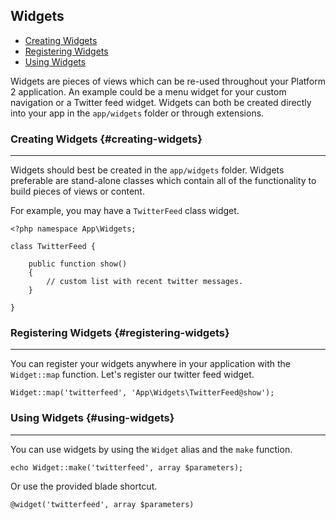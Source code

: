 ## Widgets

- [Creating Widgets](#creating-widgets)
- [Registering Widgets](#registering-widgets)
- [Using Widgets](#using-widgets)

Widgets are pieces of views which can be re-used throughout your Platform 2 application. An example could be a menu widget for your custom navigation or a Twitter feed widget. Widgets can both be created directly into your app in the `app/widgets` folder or through extensions.

### Creating Widgets {#creating-widgets}

---

Widgets should best be created in the `app/widgets` folder. Widgets preferable are stand-alone classes which contain all of the functionality to build pieces of views or content.

For example, you may have a `TwitterFeed` class widget.

	<?php namespace App\Widgets;

	class TwitterFeed {

		public function show()
		{
			// custom list with recent twitter messages.
		}

	}

### Registering Widgets {#registering-widgets}

---

You can register your widgets anywhere in your application with the `Widget::map` function. Let's register our twitter feed widget.

	Widget::map('twitterfeed', 'App\Widgets\TwitterFeed@show');

### Using Widgets {#using-widgets}

---

You can use widgets by using the `Widget` alias and the `make` function.

	echo Widget::make('twitterfeed', array $parameters);

Or use the provided blade shortcut.

	@widget('twitterfeed', array $parameters)
